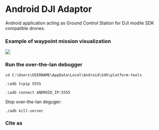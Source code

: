# Android DJI Adaptor #

Android application acting as Ground Control Station for DJI modile SDK compatible drones. 


### Example of waypoint mission visualization
<img src="https://kapoutsis.info/wp-content/uploads/2021/04/waypoint_adroid_app.gif">

### Run the over-the-lan debugger
```
cd C:\Users\USERNAME\AppData\Local\Android\Sdk\platform-tools
```
```
.\adb tcpip 5555
```
```
.\adb connect ANDROID_IP:5555
```


Stop over-the-lan deguger:
```
./adb kill-server
```
### Cite as
```

```
